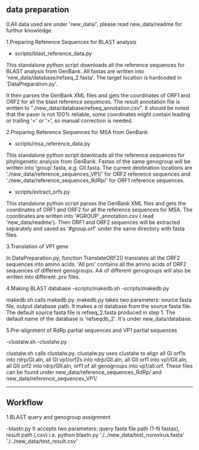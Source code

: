 ## data preparation

0.All data used are under 'new_data/', please read new_data/readme for furthur knowledge.

1.Preparing Reference Sequences for BLAST analysis

- scripts/blast_reference_data.py

This standalone python script downloads all the reference sequences for BLAST analysis from GenBank. All fastas are written into 'new_data/database/refseq_2.fasta'. The target location is hardcoded in 'DataPreparation.py'.

It then parses the GenBank XML files and gets the coordinates of ORF1 and ORF2 for all the blast reference sequences. The result annotation file is written to "./new_data/database/refseq_annotation.csv". It should be noted that the paser is not 100% reliable, some coordinates might contain leading or trailing '<' or '>', so manual correction is needed.
 

2.Preparing Reference Sequences for MSA from GenBank

- scripts/msa_reference_data.py

This standalone python script downloads all the reference sequences for phylogenetic analysis from GenBank. Fastas of the same genogroup will be written into 'group'.fasta, e.g. GII.fasta. The current destination locations are './new_data/reference_sequences_VP1/' for ORF2 reference sequences and './new_data/reference_sequences_RdRp/' for ORF1 reference sequences.

- scripts/extract_orfs.py

This standalone python script parses the GenBank XML files and gets the coordinates of ORF1 and ORF2 for all the reference sequences for MSA. The coordinates are written into '#GROUP'_annotation.csv ( read 'new_data/readme'). Then ORF1 and ORF2 sequences will be extracted separately and saved as '#group.orf' under the same directory with fasta files.


3.Translation of VP1 gene

In DataPreparation.py, function TranslateORF2() translates all the ORF2 sequences into amino acids. 'All.pro' contains all the amino acids of ORF2 sequences of different genogroups. AA of different genogroups will also be written into different .pro files.

4.Making BLAST database
-scripts/makedb.sh
-scripts/makedb.py

makedb.sh calls makedb.py. makedb.py takes two parameters: source fasta file, output database path. It makes a nt database from the source fasta file. The default source fasta file is refseq_2.fasta produced in step 1. The default name of the database is 'refseqdb_2'. It's under new_data/database.

5.Pre-alignment of RdRp partial sequences and VP1 partial sequences

-clustalw.sh
-clustalw.py

clustalw.sh calls clustalw.py. clustalw.py uses clustalw to align all GI orf1s into rdrp/GI.aln, all GI vp1/orf2s into rdrp/GII.aln, all GII orf1 into vp1/GII.aln, all GII orf2 into rdrp/GII.aln, orf1 of all genogroups into vp1/all.orf.
These files can be found under new_data/reference_sequences_RdRp/ and new_data/reference_sequences_VP1/

-------------
## Workflow

1.BLAST query and genogroup assignment

-blastn.py
It accepts two parameters: query fasta file path (1-N fastas), result path (.csv)
i.e. python blastn.py './../new_data/test_norovirus.fasta' './../new_data/test_result.csv'
